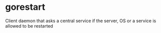 # gorestart
Client daemon that asks a central service if the server, OS or a service is allowed to be restarted
